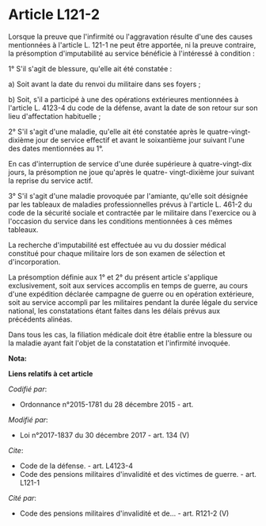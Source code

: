 # Article L121-2

Lorsque la preuve que l'infirmité ou l'aggravation résulte d'une des causes mentionnées à l'article L. 121-1 ne peut être
apportée, ni la preuve contraire, la présomption d'imputabilité au service bénéficie à l'intéressé à condition :

1° S'il s'agit de blessure, qu'elle ait été constatée :

a) Soit avant la date du renvoi du militaire dans ses foyers ;

b) Soit, s'il a participé à une des opérations extérieures mentionnées à l'article L. 4123-4 du code de la défense, avant la
date de son retour sur son lieu d'affectation habituelle ;

2° S'il s'agit d'une maladie, qu'elle ait été constatée après le quatre-vingt-dixième jour de service effectif et avant le
soixantième jour suivant l'une des dates mentionnées au 1°.

En cas d'interruption de service d'une durée supérieure à quatre-vingt-dix jours, la présomption ne joue qu'après le quatre-
vingt-dixième jour suivant la reprise du service actif.

3° S'il s'agit d'une maladie provoquée par l'amiante, qu'elle soit désignée par les tableaux de maladies professionnelles
prévus à l'article L. 461-2 du code de la sécurité sociale et contractée par le militaire dans l'exercice ou à l'occasion du
service dans les conditions mentionnées à ces mêmes tableaux.

La recherche d'imputabilité est effectuée au vu du dossier médical constitué pour chaque militaire lors de son examen de
sélection et d'incorporation.

La présomption définie aux 1° et 2° du présent article s'applique exclusivement, soit aux services accomplis en temps de
guerre, au cours d'une expédition déclarée campagne de guerre ou en opération extérieure, soit au service accompli par les
militaires pendant la durée légale du service national, les constatations étant faites dans les délais prévus aux précédents
alinéas.

Dans tous les cas, la filiation médicale doit être établie entre la blessure ou la maladie ayant fait l'objet de la
constatation et l'infirmité invoquée.

**Nota:**



**Liens relatifs à cet article**

_Codifié par_:

  - Ordonnance n°2015-1781 du 28 décembre 2015 - art.

_Modifié par_:

  - Loi n°2017-1837 du 30 décembre 2017 - art. 134 (V)

_Cite_:

  - Code de la défense. - art. L4123-4
  - Code des pensions militaires d'invalidité et des victimes de guerre. - art. L121-1

_Cité par_:

  - Code des pensions militaires d'invalidité et de... - art. R121-2 (V)
